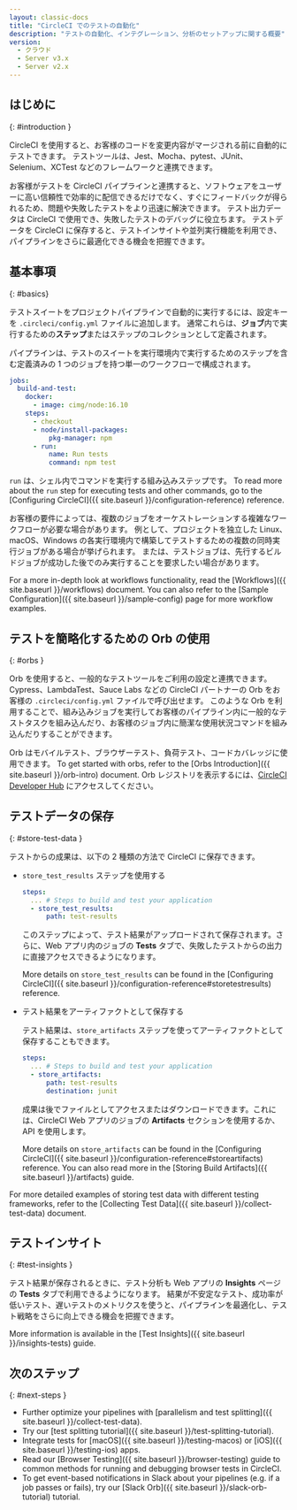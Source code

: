 ```yaml
---
layout: classic-docs
title: "CircleCI でのテストの自動化"
description: "テストの自動化、インテグレーション、分析のセットアップに関する概要"
version:
  - クラウド
  - Server v3.x
  - Server v2.x
---
```


## はじめに
{: #introduction }

CircleCI を使用すると、お客様のコードを変更内容がマージされる前に自動的にテストできます。 テストツールは、Jest、Mocha、pytest、JUnit、Selenium、XCTest などのフレームワークと連携できます。

お客様がテストを CircleCI パイプラインと連携すると、ソフトウェアをユーザーに高い信頼性で効率的に配信できるだけでなく、すぐにフィードバックが得られるため、問題や失敗したテストをより迅速に解決できます。 テスト出力データは CircleCI で使用でき、失敗したテストのデバッグに役立ちます。 テストデータを CircleCI に保存すると、テストインサイトや並列実行機能を利用でき、パイプラインをさらに最適化できる機会を把握できます。

## 基本事項
{: #basics}

テストスイートをプロジェクトパイプラインで自動的に実行するには、設定キーを `.circleci/config.yml` ファイルに追加します。 通常これらは、**ジョブ**内で実行するための**ステップ**またはステップのコレクションとして定義されます。

パイプラインは、テストのスイートを実行環境内で実行するためのステップを含む定義済みの 1 つのジョブを持つ単一のワークフローで構成されます。

```yaml
jobs:
  build-and-test:
    docker:
      - image: cimg/node:16.10
    steps:
      - checkout
      - node/install-packages:
          pkg-manager: npm
      - run:
          name: Run tests
          command: npm test
```

`run` は、シェル内でコマンドを実行する組み込みステップです。 To read more about the `run` step for executing tests and other commands, go to the [Configuring CircleCI]({{ site.baseurl }}/configuration-reference) reference.

お客様の要件によっては、複数のジョブをオーケストレーションする複雑なワークフローが必要な場合があります。 例として、プロジェクトを独立した Linux、macOS、Windows の各実行環境内で構築してテストするための複数の同時実行ジョブがある場合が挙げられます。 または、テストジョブは、先行するビルドジョブが成功した後でのみ実行することを要求したい場合があります。

For a more in-depth look at workflows functionality, read the [Workflows]({{ site.baseurl }}/workflows) document. You can also refer to the [Sample Configuration]({{ site.baseurl }}/sample-config) page for more workflow examples.

## テストを簡略化するための Orb の使用
{: #orbs }

Orb を使用すると、一般的なテストツールをご利用の設定と連携できます。 Cypress、LambdaTest、Sauce Labs などの CircleCI パートナーの Orb をお客様の `.circleci/config.yml` ファイルで呼び出せます。 このような Orb を利用することで、組み込みジョブを実行してお客様のパイプライン内に一般的なテストタスクを組み込んだり、お客様のジョブ内に簡潔な使用状況コマンドを組み込んだりすることができます。

Orb はモバイルテスト、ブラウザーテスト、負荷テスト、コードカバレッジに使用できます。 To get started with orbs, refer to the [Orbs Introduction]({{ site.baseurl }}/orb-intro) document. Orb レジストリを表示するには、[CircleCI Developer Hub](https://circleci.com/developer/ja/orbs?query=&category=Testing) にアクセスしてください。

## テストデータの保存
{: #store-test-data }

テストからの成果は、以下の 2 種類の方法で CircleCI に保存できます。

  * `store_test_results` ステップを使用する

    ```yaml
    steps:
      ... # Steps to build and test your application
      - store_test_results:
          path: test-results
    ```

    このステップによって、テスト結果がアップロードされて保存されます。さらに、Web アプリ内のジョブの **Tests** タブで、失敗したテストからの出力に直接アクセスできるようになります。

    More details on `store_test_results` can be found in the [Configuring CircleCI]({{ site.baseurl }}/configuration-reference#storetestresults) reference.

  * テスト結果をアーティファクトとして保存する

    テスト結果は、`store_artifacts` ステップを使ってアーティファクトとして保存することもできます。

    ```yaml
    steps:
      ... # Steps to build and test your application
      - store_artifacts:
          path: test-results
          destination: junit
    ```

    成果は後でファイルとしてアクセスまたはダウンロードできます。これには、CircleCI Web アプリのジョブの **Artifacts** セクションを使用するか、API を使用します。

    More details on `store_artifacts` can be found in the [Configuring CircleCI]({{ site.baseurl }}/configuration-reference#storeartifacts) reference. You can also read more in the [Storing Build Artifacts]({{ site.baseurl }}/artifacts) guide.

For more detailed examples of storing test data with different testing frameworks, refer to the [Collecting Test Data]({{ site.baseurl }}/collect-test-data) document.

## テストインサイト
{: #test-insights }

テスト結果が保存されるときに、テスト分析も Web アプリの **Insights** ページの **Tests** タブで利用できるようになります。 結果が不安定なテスト、成功率が低いテスト、遅いテストのメトリクスを使うと、パイプラインを最適化し、テスト戦略をさらに向上できる機会を把握できます。

More information is available in the [Test Insights]({{ site.baseurl }}/insights-tests) guide.

## 次のステップ
{: #next-steps }

* Further optimize your pipelines with [parallelism and test splitting]({{ site.baseurl }}/collect-test-data).
* Try our [test splitting tutorial]({{ site.baseurl }}/test-splitting-tutorial).
* Integrate tests for [macOS]({{ site.baseurl }}/testing-macos) or [iOS]({{ site.baseurl }}/testing-ios) apps.
* Read our [Browser Testing]({{ site.baseurl }}/browser-testing) guide to common methods for running and debugging browser tests in CircleCI.
* To get event-based notifications in Slack about your pipelines (e.g. if a job passes or fails), try our [Slack Orb]({{ site.baseurl }}/slack-orb-tutorial) tutorial.


